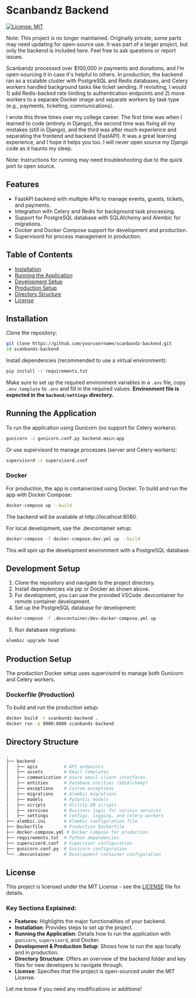 # Scanbandz Backend

[![License: MIT](https://img.shields.io/badge/License-MIT-yellow.svg)](https://opensource.org/licenses/MIT)

Note: This project is no longer maintained. Originally private, some parts may need updating for open-source use. It was part of a larger project, but only the backend is included here. Feel free to ask questions or report issues.

Scanbandz processed over $100,000 in payments and donations, and I’m open-sourcing it in case it's helpful to others. In production, the backend ran as a scalable cluster with PostgreSQL and Redis databases, and Celery workers handled background tasks like ticket sending. If revisiting, I would 1) add Redis-backed rate limiting to authentication endpoints and 2) move workers to a separate Docker image and separate workers by task type (e.g., payments, ticketing, communications).

I wrote this three times over my college career. The first time was when I learned to code (entirely in Django), the second time was fixing all my mistakes (still in Django), and the third was after much experience and separating the frontend and backend (FastAPI). It was a great learning experience, and I hope it helps you too. I will never open source my Django code as it haunts my sleep.

Note: Instructions for running may need troubleshooting due to the quick port to open source.

## Features

- FastAPI backend with multiple APIs to manage events, guests, tickets, and payments.
- Integration with Celery and Redis for background task processing.
- Support for PostgreSQL database with SQLAlchemy and Alembic for migrations.
- Docker and Docker Compose support for development and production.
- Supervisord for process management in production.

## Table of Contents

- [Installation](#installation)
- [Running the Application](#running-the-application)
- [Development Setup](#development-setup)
- [Production Setup](#production-setup)
- [Directory Structure](#directory-structure)
- [License](#license)

## Installation

Clone the repository:

```bash
git clone https://github.com/yourusername/scanbandz-backend.git
cd scanbandz-backend
```

Install dependencies (recommended to use a virtual environment):

```bash
pip install -r requirements.txt
```

Make sure to set up the required environment variables in a `.env` file, copy `.env.template` to `.env` and fill in the required values.
**Environment file is expected in the `backend/settings` directory.**

## Running the Application

To run the application using Gunicorn (no support for Celery workers):

```bash
gunicorn -c gunicorn.conf.py backend.main:app
```

Or use supervisord to manage processes (server and Celery workers):

```bash
supervisord -c supervisord.conf
```

### Docker

For production, the app is containerized using Docker. To build and run the app with Docker Compose:

```bash
docker-compose up --build
```

The backend will be available at http://localhost:8080.

For local development, use the .devcontainer setup:

```bash
docker-compose -f docker-compose.dev.yml up --build
```

This will spin up the development environment with a PostgreSQL database.

## Development Setup

1. Clone the repository and navigate to the project directory.
2. Install dependencies via pip or Docker as shown above.
3. For development, you can use the provided VSCode .devcontainer for remote container development.
4. Set up the PostgreSQL database for development:

```bash
docker-compose -f .devcontainer/dev-docker-compose.yml up
```

5. Run database migrations:

```bash
alembic upgrade head
```

## Production Setup

The production Docker setup uses supervisord to manage both Gunicorn and Celery workers.

### Dockerfile (Production)

To build and run the production setup:

```bash
docker build -t scanbandz-backend .
docker run -p 8080:8080 scanbandz-backend
```

## Directory Structure

```bash
.
├── backend
│   ├── apis          # API endpoints
│   ├── assets        # Email templates
│   ├── communication # Azure email client interfaces
│   ├── entities      # Database entities (SQLAlchemy)
│   ├── exceptions    # Custom exceptions
│   ├── migrations    # Alembic migrations
│   ├── models        # Pydantic models
│   ├── scripts       # Utility DB scripts
│   ├── services      # Business logic for various services
│   ├── settings      # Configs, logging, and celery workers
├── alembic.ini       # Alembic configuration file
├── Dockerfile        # Production Dockerfile
├── docker-compose.yml # Docker Compose for production
├── requirements.txt  # Python dependencies
├── supervisord.conf  # Supervisor configuration
├── gunicorn.conf.py  # Gunicorn configuration
└── .devcontainer     # Development container configuration
```

## License

This project is licensed under the MIT License - see the [LICENSE](LICENSE) file for details.

### Key Sections Explained:

- **Features**: Highlights the major functionalities of your backend.
- **Installation**: Provides steps to set up the project.
- **Running the Application**: Details how to run the application with `gunicorn`, `supervisord`, and Docker.
- **Development & Production Setup**: Shows how to run the app locally and in production.
- **Directory Structure**: Offers an overview of the backend folder and key files for new developers to navigate through.
- **License**: Specifies that the project is open-sourced under the MIT License.

Let me know if you need any modifications or additions!
